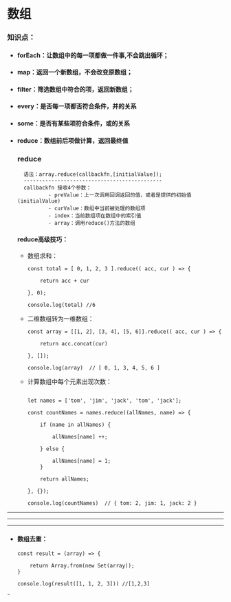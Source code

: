 # 数组

### 知识点：
- #### forEach：让数组中的每一项都做一件事,不会跳出循环；
- #### map：返回一个新数组，不会改变原数组；
- #### filter：筛选数组中符合的项，返回新数组；
- #### every：是否每一项都否符合条件，并的关系
- #### some：是否有某些项符合条件，或的关系
- #### reduce：数组前后项做计算，返回最终值

    ### reduce
        语法：array.reduce(callbackfn,[initialValue]);
        ---------------------------------------------
        callbackfn 接收4个参数：
                - preValue：上一次调用回调返回的值，或者是提供的初始值(initialValue)
                - curValue：数组中当前被处理的数组项
                - index：当前数组项在数组中的索引值
                - array：调用reduce()方法的数组

    #### reduce高级技巧：
    - 数组求和：
        ```
        const total = [ 0, 1, 2, 3 ].reduce(( acc, cur ) => {

            return acc + cur

        }, 0);
        
        console.log(total) //6
        ```
    - 二维数组转为一维数组：
        ```
        const array = [[1, 2], [3, 4], [5, 6]].reduce(( acc, cur ) => {

            return acc.concat(cur)

        }, []);

        console.log(array)  // [ 0, 1, 3, 4, 5, 6 ]
        ```
    - 计算数组中每个元素出现次数：
        ```

        let names = ['tom', 'jim', 'jack', 'tom', 'jack'];

        const countNames = names.reduce((allNames, name) => {

            if (name in allNames) {

                allNames[name] ++;

            } else {

                allNames[name] = 1;
            }
            
            return allNames;

        }, {});

        console.log(countNames)  // { tom: 2, jim: 1, jack: 2 }

        ```
---
---
---
- #### 数组去重：
    ```
    const result = (array) => {

        return Array.from(new Set(array));
    }

    console.log(result([1, 1, 2, 3])) //[1,2,3]
    ```
˝